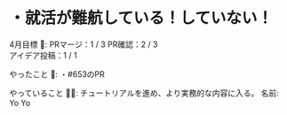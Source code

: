 # ・就活が難航している！していない！

4月目標 🚀: PRマージ：1 / 3
PR確認：2 / 3   
アイデア投稿：1 / 1　 　　　　　　　　　　　　　

やったこと 📝: ・#653のPR 

やっていること 🏃‍♂️: チュートリアルを進め、より実務的な内容に入る。
名前: Yo Yo